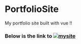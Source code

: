 # PortfolioSite
My portfolio site built with vue !!

### Below is the link to  [![mysite](https://img.shields.io/badge/Website-know%20more-blue)](https://nirajankarki.com.np)

